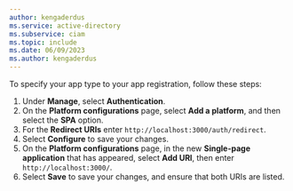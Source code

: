 ```yaml
---
author: kengaderdus
ms.service: active-directory
ms.subservice: ciam
ms.topic: include
ms.date: 06/09/2023
ms.author: kengaderdus
---
```


To specify your app type to your app registration, follow these steps:

1. Under **Manage**, select **Authentication**.
1. On the **Platform configurations** page, select **Add a platform**, and then select the **SPA** option.
1. For the **Redirect URIs** enter `http://localhost:3000/auth/redirect`.
1. Select **Configure** to save your changes.
1. On the **Platform configurations** page, in the new **Single-page application** that has appeared, select **Add URI**, then enter `http://localhost:3000/`.
1. Select **Save** to save your changes, and ensure that both URIs are listed.

